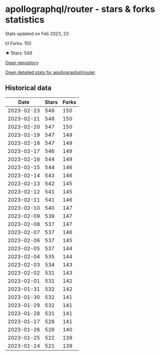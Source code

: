# apollographql/router - stars & forks statistics

Stats updated on Feb 2023, 23

☋ Forks: 150

★ Stars: 549

[Open repository](https://github.com/apollographql/router)

[Open detailed stats for apollographql/router](https://reviewgithub.com/rep/apollographql/router)

## Historical data
| Date | Stars | Forks |
|------|-------|-------|
| 2023-02-23 | 549 | 150 | 
| 2023-02-21 | 548 | 150 | 
| 2023-02-20 | 547 | 150 | 
| 2023-02-19 | 547 | 149 | 
| 2023-02-18 | 547 | 149 | 
| 2023-02-17 | 546 | 149 | 
| 2023-02-16 | 544 | 149 | 
| 2023-02-15 | 544 | 146 | 
| 2023-02-14 | 543 | 146 | 
| 2023-02-13 | 542 | 145 | 
| 2023-02-12 | 541 | 145 | 
| 2023-02-11 | 541 | 146 | 
| 2023-02-10 | 540 | 147 | 
| 2023-02-09 | 539 | 147 | 
| 2023-02-08 | 537 | 147 | 
| 2023-02-07 | 537 | 146 | 
| 2023-02-06 | 537 | 145 | 
| 2023-02-05 | 537 | 144 | 
| 2023-02-04 | 535 | 144 | 
| 2023-02-03 | 534 | 143 | 
| 2023-02-02 | 531 | 143 | 
| 2023-02-01 | 531 | 142 | 
| 2023-01-31 | 532 | 142 | 
| 2023-01-30 | 532 | 141 | 
| 2023-01-29 | 532 | 141 | 
| 2023-01-28 | 531 | 141 | 
| 2023-01-27 | 528 | 141 | 
| 2023-01-26 | 526 | 140 | 
| 2023-01-25 | 522 | 139 | 
| 2023-01-24 | 521 | 139 | 

